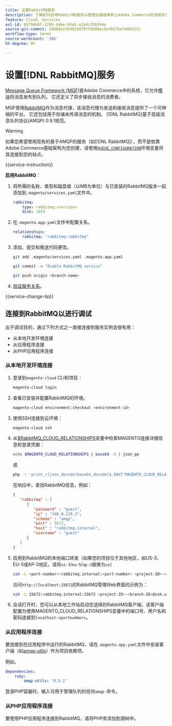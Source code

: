 ```yaml
---
title: 设置RabbitMQ服务
description: 了解如何启用RabbitMQ服务以管理云基础架构上Adobe Commerce的消息队列。
feature: Cloud, Services
exl-id: 85794b8f-2260-4a6e-b5a6-a1b4c356594e
source-git-commit: 269681efb9925d78ffb608ecbef657be740b5531
workflow-type: tm+mt
source-wordcount: '398'
ht-degree: 0%

---
```


# 设置[!DNL RabbitMQ]服务

[Message Queue Framework (MQF)](https://experienceleague.adobe.com/docs/commerce-operations/configuration-guide/message-queues/message-queue-framework.html)是Adobe Commerce中的系统，它允许[模块](https://experienceleague.adobe.com/en/docs/commerce-operations/implementation-playbook/glossary#module)将消息发布到队列。 它还定义了异步接收消息的消费者。

MQF使用[RabbitMQ](https://www.rabbitmq.com/)作为消息代理，该消息代理为发送和接收消息提供了一个可伸缩的平台。 它还包括用于存储未传递消息的机制。 [!DNL RabbitMQ]基于高级消息队列协议(AMQP) 0.9.1规范。

>[!WARNING]
>
>如果您希望使用现有的基于AMQP的服务（如[!DNL RabbitMQ]），而不是依靠Adobe Commerce基础架构为您创建，请使用[`QUEUE_CONFIGURATION`](../environment/variables-deploy.md#queue_configuration)环境变量将其连接到您的站点。

{{service-instruction}}

**启用RabbitMQ**：

1. 将所需的名称、类型和磁盘值（以MB为单位）与已安装的RabbitMQ版本一起添加到`.magento/services.yaml`文件中。

   ```yaml
   rabbitmq:
       type: rabbitmq:<version>
       disk: 1024
   ```

1. 在`.magento.app.yaml`文件中配置关系。

   ```yaml
   relationships:
       rabbitmq: "rabbitmq:rabbitmq"
   ```

1. 添加、提交和推送代码更改。

   ```bash
   git add .magento/services.yaml .magento.app.yaml
   ```

   ```bash
   git commit -m "Enable RabbitMQ service"
   ```

   ```bash
   git push origin <branch-name>
   ```

1. [验证服务关系](services-yaml.md#service-relationships)。

{{service-change-tip}}

## 连接到RabbitMQ以进行调试

出于调试目的，通过下列方式之一直接连接到服务实例会很有用：

- 从本地开发环境连接
- 从应用程序连接
- 从PHP应用程序连接

### 从本地开发环境连接

1. 登录到`magento-cloud` CLI和项目：

   ```bash
   magento-cloud login
   ```

1. 查看已安装并配置RabbitMQ的环境。

   ```bash
   magento-cloud environment:checkout <environment-id>
   ```

1. 使用SSH连接到云环境：

   ```bash
   magento-cloud ssh
   ```

1. 从[$RabbitMQ_CLOUD_RELATIONSHIPS](../application/properties.md#relationships)变量中检索MAGENTO连接详细信息和登录凭据：

   ```bash
   echo $MAGENTO_CLOUD_RELATIONSHIPS | base64 -d | json_pp
   ```

   或

   ```bash
   php -r 'print_r(json_decode(base64_decode($_ENV["MAGENTO_CLOUD_RELATIONSHIPS"])));'
   ```

   在响应中，查找RabbitMQ信息，例如：

   ```json
   {
      "rabbitmq" : [
         {
            "password" : "guest",
            "ip" : "246.0.129.2",
            "scheme" : "amqp",
            "port" : 5672,
            "host" : "rabbitmq.internal",
            "username" : "guest"
         }
      ]
   }
   ```

1. 启用到RabbitMQ的本地端口转发（如果您的项目位于其他地区，如US-3、EU-5或AP-3地区，请将``us-3``/``eu-5``/``ap-3``替换为``us``）

   ```bash
   ssh -L <port-number>:rabbitmq.internal:<port-number> <project-ID>-<branch-ID>@ssh.us.magentosite.cloud
   ```

   访问`http://localhost:15672`的RabbitMQ管理Web界面的示例为：

   ```bash
   ssh -L 15672:rabbitmq.internal:15672 <project-ID>-<branch-ID>@ssh.us.magentosite.cloud
   ```

1. 会话打开时，您可以从本地工作站启动您选择的RabbitMQ客户端，该客户端配置为使用MAGENTO_CLOUD_RELATIONSHIPS变量中的端口号、用户名和密码连接到`localhost:<portnumber>`。

### 从应用程序连接

要连接到在应用程序中运行的RabbitMQ，请在`.magento.app.yaml`文件中安装客户端（如[amqp-utils](https://github.com/dougbarth/amqp-utils)）作为项目依赖项。

例如，

```yaml
dependencies:
    ruby:
        amqp-utils: "0.5.1"
```

登录PHP容器时，输入可用于管理队列的任何`amqp-`命令。

### 从PHP应用程序连接

要使用PHP应用程序连接到RabbitMQ，请将PHP库添加到源树中。

